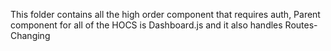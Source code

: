 This folder contains all the high order component that requires auth,
Parent component for all of the HOCS is Dashboard.js and it also handles Routes-Changing
